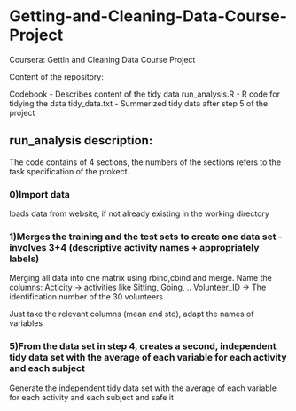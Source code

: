 # Getting-and-Cleaning-Data-Course-Project
Coursera: Gettin and Cleaning Data Course Project

Content of the repository:

Codebook - Describes content of the tidy data
run_analysis.R - R code for tidying the data
tidy_data.txt - Summerized tidy data after step 5 of the project

## run_analysis description:
The code contains of 4 sections, the numbers of the sections refers to the task specification of the prokect.

### 0)Import data
loads data from website, if not already existing in the working directory

### 1)Merges the training and the test sets to create one data set - involves 3+4 (descriptive activity names + appropriately labels)

Merging all data into one matrix using rbind,cbind and merge. 
Name the columns:
Acticity -> activities like Sitting, Going, ..
Volunteer_ID -> The identification number of the 30 volunteers

Just take the relevant columns (mean and std), adapt the names of variables

### 5)From the data set in step 4, creates a second, independent tidy data set with the average of each variable for each activity and each subject

Generate the independent tidy data set with the average of each variable for each activity and each subject
 and safe it



